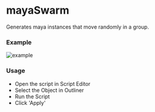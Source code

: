 # mayaSwarm
Generates maya instances that move randomly in a group. 

### Example

![example](https://media.giphy.com/media/3o6YgabVs3jtNbdkUU/source.gif)

### Usage

* Open the script in Script Editor
* Select the Object in Outliner
* Run the Script
* Click 'Apply'